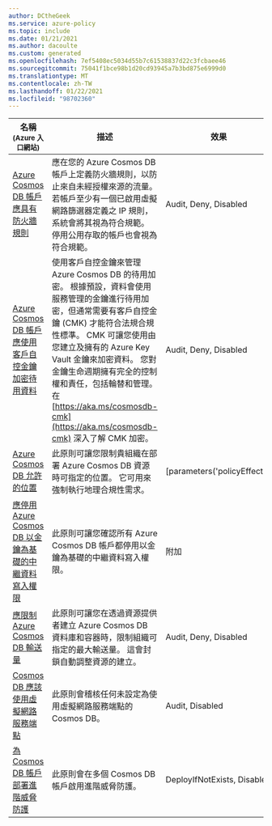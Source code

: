 ```yaml
---
author: DCtheGeek
ms.service: azure-policy
ms.topic: include
ms.date: 01/21/2021
ms.author: dacoulte
ms.custom: generated
ms.openlocfilehash: 7ef5408ec5034d55b7c61538837d22c3fcbaee46
ms.sourcegitcommit: 75041f1bce98b1d20cd93945a7b3bd875e6999d0
ms.translationtype: MT
ms.contentlocale: zh-TW
ms.lasthandoff: 01/22/2021
ms.locfileid: "98702360"
---
```

|名稱<br /><sub>(Azure 入口網站)</sub> |描述 |效果 |版本<br /><sub>(GitHub)</sub> |
|---|---|---|---|
|[Azure Cosmos DB 帳戶應具有防火牆規則](https://portal.azure.com/#blade/Microsoft_Azure_Policy/PolicyDetailBlade/definitionId/%2Fproviders%2FMicrosoft.Authorization%2FpolicyDefinitions%2F862e97cf-49fc-4a5c-9de4-40d4e2e7c8eb) |應在您的 Azure Cosmos DB 帳戶上定義防火牆規則，以防止來自未經授權來源的流量。 若帳戶至少有一個已啟用虛擬網路篩選器定義之 IP 規則，系統會將其視為符合規範。 停用公用存取的帳戶也會視為符合規範。 |Audit, Deny, Disabled |[1.0.1](https://github.com/Azure/azure-policy/blob/master/built-in-policies/policyDefinitions/Cosmos%20DB/Cosmos_NetworkRulesExist_Audit.json) |
|[Azure Cosmos DB 帳戶應使用客戶自控金鑰加密待用資料](https://portal.azure.com/#blade/Microsoft_Azure_Policy/PolicyDetailBlade/definitionId/%2Fproviders%2FMicrosoft.Authorization%2FpolicyDefinitions%2F1f905d99-2ab7-462c-a6b0-f709acca6c8f) |使用客戶自控金鑰來管理 Azure Cosmos DB 的待用加密。 根據預設，資料會使用服務管理的金鑰進行待用加密，但通常需要有客戶自控金鑰 (CMK) 才能符合法規合規性標準。 CMK 可讓您使用由您建立及擁有的 Azure Key Vault 金鑰來加密資料。 您對金鑰生命週期擁有完全的控制權和責任，包括輪替和管理。 在 [https://aka.ms/cosmosdb-cmk](https://aka.ms/cosmosdb-cmk) 深入了解 CMK 加密。 |Audit, Deny, Disabled |[1.0.1](https://github.com/Azure/azure-policy/blob/master/built-in-policies/policyDefinitions/Cosmos%20DB/Cosmos_CMK_Deny.json) |
|[Azure Cosmos DB 允許的位置](https://portal.azure.com/#blade/Microsoft_Azure_Policy/PolicyDetailBlade/definitionId/%2Fproviders%2FMicrosoft.Authorization%2FpolicyDefinitions%2F0473574d-2d43-4217-aefe-941fcdf7e684) |此原則可讓您限制貴組織在部署 Azure Cosmos DB 資源時可指定的位置。 它可用來強制執行地理合規性需求。 |[parameters('policyEffect')] |[1.0.0](https://github.com/Azure/azure-policy/blob/master/built-in-policies/policyDefinitions/Cosmos%20DB/Cosmos_Locations_Deny.json) |
|[應停用 Azure Cosmos DB 以金鑰為基礎的中繼資料寫入權限](https://portal.azure.com/#blade/Microsoft_Azure_Policy/PolicyDetailBlade/definitionId/%2Fproviders%2FMicrosoft.Authorization%2FpolicyDefinitions%2F4750c32b-89c0-46af-bfcb-2e4541a818d5) |此原則可讓您確認所有 Azure Cosmos DB 帳戶都停用以金鑰為基礎的中繼資料寫入權限。 |附加 |[1.0.0](https://github.com/Azure/azure-policy/blob/master/built-in-policies/policyDefinitions/Cosmos%20DB/Cosmos_DisableMetadata_Append.json) |
|[應限制 Azure Cosmos DB 輸送量](https://portal.azure.com/#blade/Microsoft_Azure_Policy/PolicyDetailBlade/definitionId/%2Fproviders%2FMicrosoft.Authorization%2FpolicyDefinitions%2F0b7ef78e-a035-4f23-b9bd-aff122a1b1cf) |此原則可讓您在透過資源提供者建立 Azure Cosmos DB 資料庫和容器時，限制組織可指定的最大輸送量。 這會封鎖自動調整資源的建立。 |Audit, Deny, Disabled |[1.0.0](https://github.com/Azure/azure-policy/blob/master/built-in-policies/policyDefinitions/Cosmos%20DB/Cosmos_MaxThroughput_Deny.json) |
|[Cosmos DB 應該使用虛擬網路服務端點](https://portal.azure.com/#blade/Microsoft_Azure_Policy/PolicyDetailBlade/definitionId/%2Fproviders%2FMicrosoft.Authorization%2FpolicyDefinitions%2Fe0a2b1a3-f7f9-4569-807f-2a9edebdf4d9) |此原則會稽核任何未設定為使用虛擬網路服務端點的 Cosmos DB。 |Audit, Disabled |[1.0.0](https://github.com/Azure/azure-policy/blob/master/built-in-policies/policyDefinitions/Network/VirtualNetworkServiceEndpoint_CosmosDB_Audit.json) |
|[為 Cosmos DB 帳戶部署進階威脅防護](https://portal.azure.com/#blade/Microsoft_Azure_Policy/PolicyDetailBlade/definitionId/%2Fproviders%2FMicrosoft.Authorization%2FpolicyDefinitions%2Fb5f04e03-92a3-4b09-9410-2cc5e5047656) |此原則會在多個 Cosmos DB 帳戶啟用進階威脅防護。 |DeployIfNotExists, Disabled |[1.0.0](https://github.com/Azure/azure-policy/blob/master/built-in-policies/policyDefinitions/Cosmos%20DB/CosmosDbAdvancedThreatProtection_Deploy.json) |

